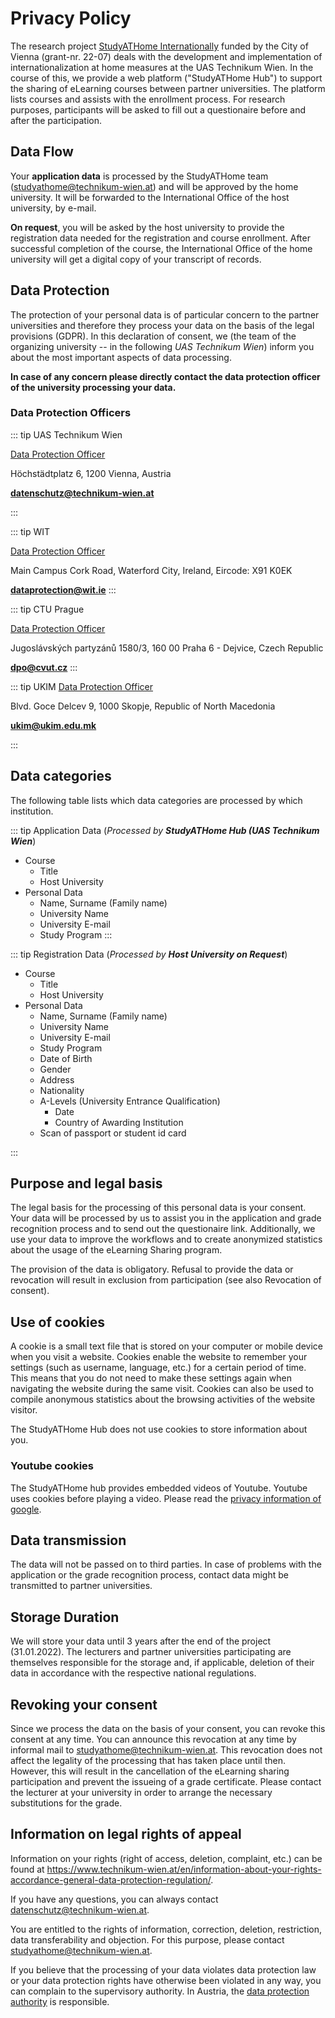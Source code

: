 # Privacy Policy

The research project [StudyATHome
Internationally](https://embsys.technikum-wien.at/projects/studyathome-intl/index.php)
funded by the City of Vienna (grant-nr. 22-07) deals with the
development and implementation of internationalization at home measures
at the UAS Technikum Wien. In the course of this, we provide a web
platform ("StudyATHome Hub") to support the sharing of eLearning courses
between partner universities. The platform lists courses and assists
with the enrollment process. For research purposes, participants will be
asked to fill out a questionaire before and after the participation.

## Data Flow

Your **application data** is processed by the StudyATHome team (studyathome@technikum-wien.at) and will be approved by the home university. It will be forwarded to the International Office of the host university, by e-mail. 

**On request**, you will be asked by the host university to provide the registration data needed for the registration and course enrollment. After successful completion of the course, the International Office of the home university will get a digital copy of your transcript of records.

## Data Protection

The protection of your personal data is of particular concern to the
partner universities and therefore they process your data on the basis
of the legal provisions (GDPR). In this declaration of consent, we (the
team of the organizing university -- in the following *UAS Technikum
Wien*) inform you about the most important aspects of data processing.

**In case of any concern please directly contact the data protection
officer of the university processing your data.**

### Data Protection Officers

::: tip UAS Technikum Wien

[Data Protection Officer](https://www.technikum-wien.at/en/information-about-your-rights-accordance-general-data-protection-regulation/)

Höchstädtplatz 6,
1200 Vienna,
Austria

[**datenschutz@technikum-wien.at**](mailto:datenschutz@technikum-wien.at)

:::

::: tip WIT

[Data Protection Officer](https://www.wit.ie/about_wit/documents_and_policies/staff_data_protection)

Main Campus Cork Road,
Waterford City,
Ireland,
Eircode: X91 K0EK

[**dataprotection@wit.ie**](mailto:dataprotection@wit.ie)
:::

::: tip CTU Prague

[Data Protection Officer](https://www.cvut.cz/en/data-processing-and-protection-gdpr)

Jugoslávských partyzánů 1580/3,
160 00 Praha 6 - Dejvice,
Czech Republic

[**dpo@cvut.cz**](mailto:dpo@cvut.cz)
:::

::: tip UKIM
[Data Protection Officer](http://www.ukim.edu.mk/en_content.php?meni=62&glavno=10)

Blvd. Goce Delcev 9,
1000 Skopje,
Republic of North Macedonia

[**ukim@ukim.edu.mk**](mailto:ukim@ukim.edu.mk)

:::

## Data categories

The following table lists which data categories are processed by which
institution.

::: tip Application Data 
(_Processed by **StudyATHome Hub (UAS Technikum Wien**_)

- Course
  - Title
  - Host University
- Personal Data
  - Name, Surname (Family name)
  - University Name
  - University E-mail
  - Study Program
:::

::: tip Registration Data
(_Processed by **Host University on Request**_)
- Course
  - Title
  - Host University
- Personal Data
  - Name, Surname (Family name)
  - University Name
  - University E-mail
  - Study Program
  - Date of Birth
  - Gender
  - Address
  - Nationality
  - A-Levels (University Entrance Qualification)
    - Date
    - Country of Awarding Institution
  - Scan of passport or student id card

:::

## Purpose and legal basis

The legal basis for the processing of this personal data is your
consent. Your data will be processed by us to assist you in the
application and grade recognition process and to send out the
questionaire link. Additionally, we use your data to improve the
workflows and to create anonymized statistics about the usage of the
eLearning Sharing program.

The provision of the data is obligatory. Refusal to provide the data or
revocation will result in exclusion from participation (see also
Revocation of consent).

## Use of cookies

A cookie is a small text file that is stored on your computer or mobile
device when you visit a website. Cookies enable the website to remember
your settings (such as username, language, etc.) for a certain period of
time. This means that you do not need to make these settings again when
navigating the website during the same visit. Cookies can also be used
to compile anonymous statistics about the browsing activities of the
website visitor.

The StudyATHome Hub does not use cookies to store information about you.

### Youtube cookies

The StudyATHome hub provides embedded videos of Youtube. Youtube uses
cookies before playing a video. Please read the [privacy information of
google](https://policies.google.com/technologies/cookies?hl=en).

## Data transmission

The data will not be passed on to third parties. In case of problems
with the application or the grade recognition process, contact data
might be transmitted to partner universities.

## Storage Duration

We will store your data until 3 years after the end of the project
(31.01.2022). The lecturers and partner universities participating are
themselves responsible for the storage and, if applicable, deletion of
their data in accordance with the respective national regulations.

## Revoking your consent

Since we process the data on the basis of your consent, you can revoke
this consent at any time. You can announce this revocation at any time
by informal mail to
[studyathome\@technikum-wien.at](mailto:studyathome@technikum-wien.at).
This revocation does not affect the legality of the processing that has
taken place until then. However, this will result in the cancellation of
the eLearning sharing participation and prevent the issueing of a grade
certificate. Please contact the lecturer at your university in order to
arrange the necessary substitutions for the grade.

## Information on legal rights of appeal

Information on your rights (right of access, deletion, complaint, etc.) can be found at <https://www.technikum-wien.at/en/information-about-your-rights-accordance-general-data-protection-regulation/>.

If you have any questions, you can always contact
[datenschutz\@technikum-wien.at](mailto:datenschutz@technikum-wien.at).

You are entitled to the rights of information, correction, deletion,
restriction, data transferability and objection. For this purpose,
please contact
[studyathome\@technikum-wien.at](mailto:studyathome@technikum-wien.at).

If you believe that the processing of your data violates data protection law or your data protection rights have otherwise been violated in any way, you can complain to the supervisory authority. In Austria, the [data protection authority](http://dsb.gv.at/) is
responsible.
